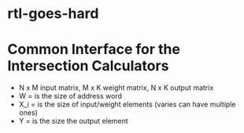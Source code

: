 # rtl-goes-hard


# Common Interface for the Intersection Calculators

* N x M input matrix, M x K weight matrix, N x K output matrix 
* W = is the size of address word
* X_i = is the size of input/weight elements (varies can have multiple ones)
* Y = is the size the output element